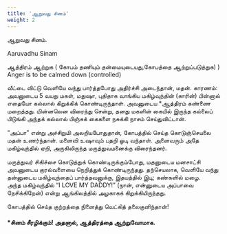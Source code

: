 ```yaml
---
title: 'ஆறுவது சினம்'
weight: 2
---
```

 

ஆறுவது சினம்.

Aaruvadhu Sinam

ஆத்திரம் ஆற்றுக ( கோபம் தணியும் தன்மையுடையது,கோபத்தை ஆற்றுப்படுத்துக) )  
Anger is to be calmed down (controlled)

வீட்டை விட்டு வெளியே வந்து பார்த்தபோது அதிர்ச்சி அடைந்தான், மதன். காரணம்: அவனுடைய 5 வயது மகள், மதுஷா, புதிதாக வாங்கிய மகிழ்வுந்தின் (காரின்) பின்னால் எதையோ கல்லால் கிறுக்கிக் கொண்டிருந்தாள். அவனுடைய \*ஆத்திரம் கண்ணை மறைத்தது. மின்னலென விரைந்து சென்று, தனது மகளின் கையில் இருந்த கல்லைப் பிடுங்கி அந்தக் கல்லால் பிஞ்சுக் கைகளை நசுக்கி நாசம் செய்துவிட்டான்.

“அப்பா” என்று அச்சிறுமி அலறியபோதுதான், கோபத்தில் செய்த கொடுஞ்செயலை மதன் உணர்ந்தான். மனைவி உஷாவும் பதறி ஓடி வந்தாள். அனைவரும் அதே மகிழ்வுந்தில் ஏறி, அருகிலிருந்த மருத்துவமனைக்கு விரைந்தனர்.

மருத்துவர் சிகிச்சை கொடுத்துக் கொண்டிருக்கும்போது, மதனுடைய மனசாட்சி அவனுடைய குரல்வளையை நெறித்துக் கொண்டிருந்தது. தற்செயலாக, வெளியே வந்து தன்னுடைய மகிழ்வுந்தைப் பார்த்தவனுக்கு, இதயத்தில் இடி; கண்களில் மழை.  
அந்த மகிழ்வுந்தில் “I LOVE MY DADDY!” (நான், என்னுடைய அப்பாவை நேசிக்கிறேன்) என்று ஆங்கிலத்தில் அழகாகக் கிறுக்கியிருந்தது.

கோபத்தில் செய்த குற்றத்தை நினைத்து வெட்கித் தலைகுனிந்தான்!

#### \*சினம் சீரழிக்கும்! அதனால், ஆத்திரத்தை ஆற்றுவோமாக.
